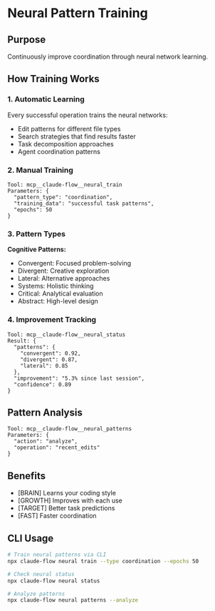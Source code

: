 # Neural Pattern Training

## Purpose
Continuously improve coordination through neural network learning.

## How Training Works

### 1. Automatic Learning
Every successful operation trains the neural networks:
- Edit patterns for different file types
- Search strategies that find results faster
- Task decomposition approaches
- Agent coordination patterns

### 2. Manual Training
```
Tool: mcp__claude-flow__neural_train
Parameters: {
  "pattern_type": "coordination",
  "training_data": "successful task patterns",
  "epochs": 50
}
```

### 3. Pattern Types

**Cognitive Patterns:**
- Convergent: Focused problem-solving
- Divergent: Creative exploration
- Lateral: Alternative approaches
- Systems: Holistic thinking
- Critical: Analytical evaluation
- Abstract: High-level design

### 4. Improvement Tracking
```
Tool: mcp__claude-flow__neural_status
Result: {
  "patterns": {
    "convergent": 0.92,
    "divergent": 0.87,
    "lateral": 0.85
  },
  "improvement": "5.3% since last session",
  "confidence": 0.89
}
```

## Pattern Analysis
```
Tool: mcp__claude-flow__neural_patterns
Parameters: {
  "action": "analyze",
  "operation": "recent_edits"
}
```

## Benefits
- [BRAIN] Learns your coding style
- [GROWTH] Improves with each use
- [TARGET] Better task predictions
- [FAST] Faster coordination

## CLI Usage
```bash
# Train neural patterns via CLI
npx claude-flow neural train --type coordination --epochs 50

# Check neural status
npx claude-flow neural status

# Analyze patterns
npx claude-flow neural patterns --analyze
```